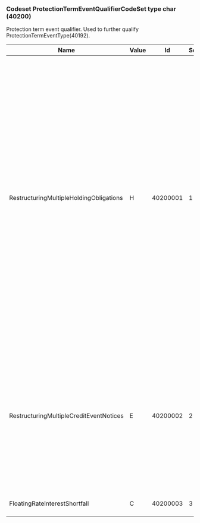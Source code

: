 ### Codeset ProtectionTermEventQualifierCodeSet type char (40200)

Protection term event qualifier. Used to further qualify ProtectionTermEventType(40192).

| Name                                    | Value | Id       | Sort | Synopsis                                      | Elaboration                                                                                                                               |
|-----------------------------------------|-------|----------|------|-----------------------------------------------|-------------------------------------------------------------------------------------------------------------------------------|
| RestructuringMultipleHoldingObligations | H     | 40200001 | 1    | Retructuring - multiple holding obligations   | In relation to a restructuring credit event, unless multiple holder obligation is not specified restructurings are limited to multiple holder obligations. A multiple holder obligation means an obligation that is held by more than three holders that are not affiliates of each other and where at least two thirds of the holders must agree to the event that constitutes the restructuring credit event. ISDA 2003 Term: Multiple Holder Obligation. |
| RestructuringMultipleCreditEventNotices | E     | 40200002 | 2    | Restructuring - multiple credit event notices | Presence of this element and value set to 'true' indicates that Section 3.9 of the 2003 Credit Derivatives Definitions shall apply. Absence of this element indicates that Section 3.9 shall not apply. NOTE: Not allowed under ISDA Credit 1999.                                                                                                                               |
| FloatingRateInterestShortfall           | C     | 40200003 | 3    | Floating rate interest shortfall              | Indicates compounding.                                                                                                                               |

